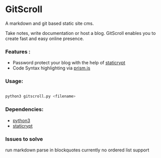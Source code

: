 

# GitScroll

A markdown and git based static site cms.

Take notes, write documentation or host a blog. GitScroll enables you to create fast and easy online presence.

### Features : 

* Password protect your blog with the help of [staticrypt](https://github.com/robinmoisson/staticrypt)
* Code Syntax highlighting via [prism.js](https://prismjs.com/index.html)

### Usage:



```bash
 
python3 gitscroll.py <filename>

```

### Dependencies:

* [python3](https://www.python.org/)
* [staticrypt](https://github.com/robinmoisson/staticrypt)


### Issues to solve

run markdown parse in blockquotes
currently no ordered list support

